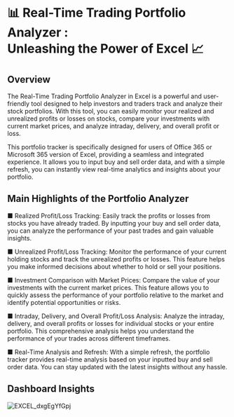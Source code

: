 # 📊 Real-Time Trading Portfolio Analyzer : <br>  Unleashing the Power of Excel 📈


## Overview
The Real-Time Trading Portfolio Analyzer in Excel is a powerful and user-friendly tool designed to help investors and traders track and analyze their stock portfolios. With this tool, you can easily monitor your realized and unrealized profits or losses on stocks, compare your investments with current market prices, and analyze intraday, delivery, and overall profit or loss.

This portfolio tracker is specifically designed for users of Office 365 or Microsoft 365 version of Excel, providing a seamless and integrated experience. It allows you to input buy and sell order data, and with a simple refresh, you can instantly view real-time analytics and insights about your portfolio.
<br>

## Main Highlights of the Portfolio Analyzer
&#9632;  Realized Profit/Loss Tracking: Easily track the profits or losses from stocks you have already traded. By inputting your buy and sell order data, you can analyze the performance of your past trades and gain valuable insights.

&#9632;  Unrealized Profit/Loss Tracking: Monitor the performance of your current holding stocks and track the unrealized profits or losses. This feature helps you make informed decisions about whether to hold or sell your positions.

&#9632;  Investment Comparison with Market Prices: Compare the value of your investments with the current market prices. This feature allows you to quickly assess the performance of your portfolio relative to the market and identify potential opportunities or risks.

&#9632;  Intraday, Delivery, and Overall Profit/Loss Analysis: Analyze the intraday, delivery, and overall profits or losses for individual stocks or your entire portfolio. This comprehensive analysis helps you understand the performance of your trades across different timeframes.

&#9632;  Real-Time Analysis and Refresh: With a simple refresh, the portfolio tracker provides real-time analysis based on your inputted buy and sell order data. You can stay updated with the latest insights without any hassle.
<br>

## Dashboard Insights
![EXCEL_dxgEgYfGpj](https://github.com/AbhikritiMoti/DynamicTradingPortfolio/assets/73769937/dcccf663-6c88-49c2-a153-25002ba85289)
